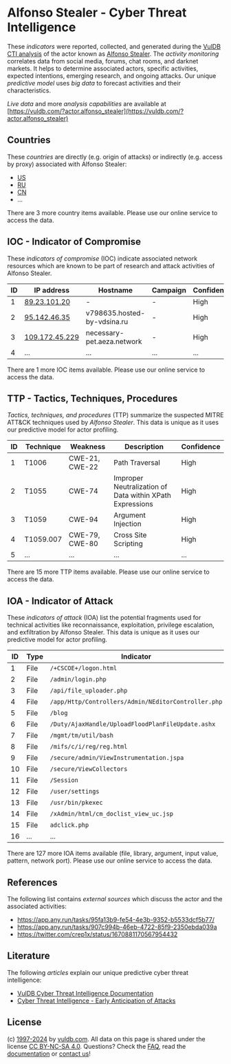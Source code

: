# Alfonso Stealer - Cyber Threat Intelligence

These _indicators_ were reported, collected, and generated during the [VulDB CTI analysis](https://vuldb.com/?kb.cti) of the actor known as [Alfonso Stealer](https://vuldb.com/?actor.alfonso_stealer). The _activity monitoring_ correlates data from social media, forums, chat rooms, and darknet markets. It helps to determine associated actors, specific activities, expected intentions, emerging research, and ongoing attacks. Our unique _predictive model_ uses _big data_ to forecast activities and their characteristics.

_Live data_ and more _analysis capabilities_ are available at [https://vuldb.com/?actor.alfonso_stealer](https://vuldb.com/?actor.alfonso_stealer)

## Countries

These _countries_ are directly (e.g. origin of attacks) or indirectly (e.g. access by proxy) associated with Alfonso Stealer:

* [US](https://vuldb.com/?country.us)
* [RU](https://vuldb.com/?country.ru)
* [CN](https://vuldb.com/?country.cn)
* ...

There are 3 more country items available. Please use our online service to access the data.

## IOC - Indicator of Compromise

These _indicators of compromise_ (IOC) indicate associated network resources which are known to be part of research and attack activities of Alfonso Stealer.

ID | IP address | Hostname | Campaign | Confidence
-- | ---------- | -------- | -------- | ----------
1 | [89.23.101.20](https://vuldb.com/?ip.89.23.101.20) | - | - | High
2 | [95.142.46.35](https://vuldb.com/?ip.95.142.46.35) | v798635.hosted-by-vdsina.ru | - | High
3 | [109.172.45.229](https://vuldb.com/?ip.109.172.45.229) | necessary-pet.aeza.network | - | High
4 | ... | ... | ... | ...

There are 1 more IOC items available. Please use our online service to access the data.

## TTP - Tactics, Techniques, Procedures

_Tactics, techniques, and procedures_ (TTP) summarize the suspected MITRE ATT&CK techniques used by _Alfonso Stealer_. This data is unique as it uses our predictive model for actor profiling.

ID | Technique | Weakness | Description | Confidence
-- | --------- | -------- | ----------- | ----------
1 | T1006 | CWE-21, CWE-22 | Path Traversal | High
2 | T1055 | CWE-74 | Improper Neutralization of Data within XPath Expressions | High
3 | T1059 | CWE-94 | Argument Injection | High
4 | T1059.007 | CWE-79, CWE-80 | Cross Site Scripting | High
5 | ... | ... | ... | ...

There are 15 more TTP items available. Please use our online service to access the data.

## IOA - Indicator of Attack

These _indicators of attack_ (IOA) list the potential fragments used for technical activities like reconnaissance, exploitation, privilege escalation, and exfiltration by Alfonso Stealer. This data is unique as it uses our predictive model for actor profiling.

ID | Type | Indicator | Confidence
-- | ---- | --------- | ----------
1 | File | `/+CSCOE+/logon.html` | High
2 | File | `/admin/login.php` | High
3 | File | `/api/file_uploader.php` | High
4 | File | `/app/Http/Controllers/Admin/NEditorController.php` | High
5 | File | `/blog` | Low
6 | File | `/Duty/AjaxHandle/UploadFloodPlanFileUpdate.ashx` | High
7 | File | `/mgmt/tm/util/bash` | High
8 | File | `/mifs/c/i/reg/reg.html` | High
9 | File | `/secure/admin/ViewInstrumentation.jspa` | High
10 | File | `/secure/ViewCollectors` | High
11 | File | `/Session` | Medium
12 | File | `/user/settings` | High
13 | File | `/usr/bin/pkexec` | High
14 | File | `/xAdmin/html/cm_doclist_view_uc.jsp` | High
15 | File | `adclick.php` | Medium
16 | ... | ... | ...

There are 127 more IOA items available (file, library, argument, input value, pattern, network port). Please use our online service to access the data.

## References

The following list contains _external sources_ which discuss the actor and the associated activities:

* https://app.any.run/tasks/95fa13b9-fe54-4e3b-9352-b5533dcf5b77/
* https://app.any.run/tasks/907c994b-46eb-4722-85f9-2350ebda039a
* https://twitter.com/crep1x/status/1670881170567954432

## Literature

The following _articles_ explain our unique predictive cyber threat intelligence:

* [VulDB Cyber Threat Intelligence Documentation](https://vuldb.com/?kb.cti)
* [Cyber Threat Intelligence - Early Anticipation of Attacks](https://www.scip.ch/en/?labs.20201022)

## License

(c) [1997-2024](https://vuldb.com/?kb.changelog) by [vuldb.com](https://vuldb.com/?kb.about). All data on this page is shared under the license [CC BY-NC-SA 4.0](https://creativecommons.org/licenses/by-nc-sa/4.0/). Questions? Check the [FAQ](https://vuldb.com/?kb.faq), read the [documentation](https://vuldb.com/?kb) or [contact us](https://vuldb.com/?contact)!
